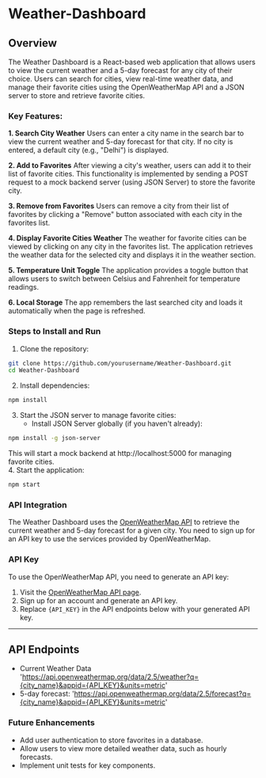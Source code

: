 # Weather-Dashboard

## Overview

The Weather Dashboard is a React-based web application that allows users to view the current weather and a 5-day forecast for any city of their choice. Users can search for cities, view real-time weather data, and manage their favorite cities using the OpenWeatherMap API and a JSON server to store and retrieve favorite cities.

### Key Features:
**1. Search City Weather**
Users can enter a city name in the search bar to view the current weather and 5-day forecast for that city. If no city is entered, a default city (e.g., "Delhi") is displayed.

**2. Add to Favorites**
After viewing a city's weather, users can add it to their list of favorite cities. This functionality is implemented by sending a POST request to a mock backend server (using JSON Server) to store the favorite city.

**3. Remove from Favorites**
Users can remove a city from their list of favorites by clicking a "Remove" button associated with each city in the favorites list.

**4. Display Favorite Cities Weather**
The weather for favorite cities can be viewed by clicking on any city in the favorites list. The application retrieves the weather data for the selected city and displays it in the weather section.

**5. Temperature Unit Toggle**
The application provides a toggle button that allows users to switch between Celsius and Fahrenheit for temperature readings.

**6. Local Storage**
The app remembers the last searched city and loads it automatically when the page is refreshed.

### Steps to Install and Run

1. Clone the repository:
```bash
git clone https://github.com/yourusername/Weather-Dashboard.git
cd Weather-Dashboard
```

2. Install dependencies:
```bash
npm install
```
3. Start the JSON server to manage favorite cities:
    - Install JSON Server globally (if you haven't already):
```bash
npm install -g json-server
```
This will start a mock backend at http://localhost:5000 for managing favorite cities. <br>
4. Start the application:
```bash
npm start
```

### API Integration 
The Weather Dashboard uses the [OpenWeatherMap API](https://openweathermap.org/api) to retrieve the current weather and 5-day forecast for a given city. You need to sign up for an API key to use the services provided by OpenWeatherMap.

### API Key
To use the OpenWeatherMap API, you need to generate an API key:

1. Visit the [OpenWeatherMap API page](https://openweathermap.org/api).
2. Sign up for an account and generate an API key.
3. Replace `{API_KEY}` in the API endpoints below with your generated API key.

---

## API Endpoints

- Current Weather Data
'https://api.openweathermap.org/data/2.5/weather?q={city_name}&appid={API_KEY}&units=metric'
- 5-day forecast:
'https://api.openweathermap.org/data/2.5/forecast?q={city_name}&appid={API_KEY}&units=metric'


### Future Enhancements

- Add user authentication to store favorites in a database.
- Allow users to view more detailed weather data, such as hourly forecasts.
- Implement unit tests for key components.


